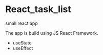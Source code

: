 # React_task_list
small react app

The app is build using JS React Framework.

- useState
- useEffect
